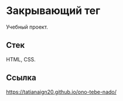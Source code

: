 # Закрывающий тег
Учебный проект.

## Стек
HTML, CSS.

## Ссылка
https://tatianaign20.github.io/ono-tebe-nado/
